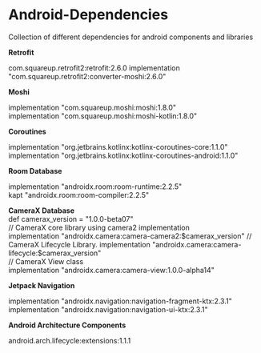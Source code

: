 # Android-Dependencies
Collection of different dependencies for android components and libraries

**Retrofit**

com.squareup.retrofit2:retrofit:2.6.0
implementation "com.squareup.retrofit2:converter-moshi:2.6.0"

**Moshi**

implementation "com.squareup.moshi:moshi:1.8.0"  
implementation "com.squareup.moshi:moshi-kotlin:1.8.0"

**Coroutines**

implementation "org.jetbrains.kotlinx:kotlinx-coroutines-core:1.1.0"    
implementation "org.jetbrains.kotlinx:kotlinx-coroutines-android:1.1.0"

**Room Database**

implementation "androidx.room:room-runtime:2.2.5"  
kapt "androidx.room:room-compiler:2.2.5"

**CameraX Database**   
def camerax_version = "1.0.0-beta07"   
// CameraX core library using camera2 implementation     
  implementation "androidx.camera:camera-camera2:$camerax_version"    
// CameraX Lifecycle Library. 
  implementation "androidx.camera:camera-lifecycle:$camerax_version"   
// CameraX View class  
  implementation "androidx.camera:camera-view:1.0.0-alpha14"    
  
**Jetpack Navigation**   

  implementation "androidx.navigation:navigation-fragment-ktx:2.3.1"   
  implementation "androidx.navigation:navigation-ui-ktx:2.3.1"     

**Android Architecture Components**

android.arch.lifecycle:extensions:1.1.1


